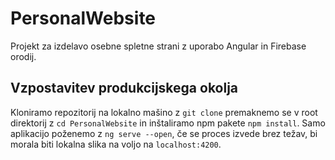# PersonalWebsite

Projekt za izdelavo osebne spletne strani z uporabo Angular in Firebase orodij. 

## Vzpostavitev produkcijskega okolja

Kloniramo repozitorij na lokalno mašino z ```git clone``` premaknemo se v root direktorij z ```cd PersonalWebsite``` in inštaliramo npm pakete ```npm install```. 
Samo aplikacijo poženemo z ```ng serve --open```, če se proces izvede brez težav, bi morala biti lokalna slika na voljo na ```localhost:4200```.
